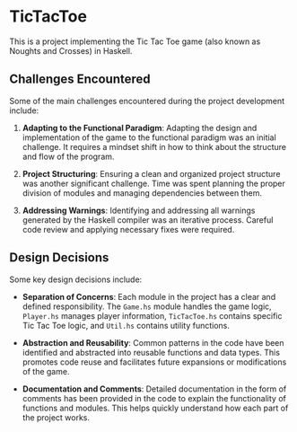 # TicTacToe

This is a project implementing the Tic Tac Toe game (also known as Noughts and Crosses) in Haskell.

## Challenges Encountered

Some of the main challenges encountered during the project development include:

1. **Adapting to the Functional Paradigm**: Adapting the design and implementation of the game to the functional paradigm was an initial challenge. It requires a mindset shift in how to think about the structure and flow of the program.

2. **Project Structuring**: Ensuring a clean and organized project structure was another significant challenge. Time was spent planning the proper division of modules and managing dependencies between them.

3. **Addressing Warnings**: Identifying and addressing all warnings generated by the Haskell compiler was an iterative process. Careful code review and applying necessary fixes were required.

## Design Decisions

Some key design decisions include:

- **Separation of Concerns**: Each module in the project has a clear and defined responsibility. The `Game.hs` module handles the game logic, `Player.hs` manages player information, `TicTacToe.hs` contains specific Tic Tac Toe logic, and `Util.hs` contains utility functions.

- **Abstraction and Reusability**: Common patterns in the code have been identified and abstracted into reusable functions and data types. This promotes code reuse and facilitates future expansions or modifications of the game.

- **Documentation and Comments**: Detailed documentation in the form of comments has been provided in the code to explain the functionality of functions and modules. This helps quickly understand how each part of the project works.

